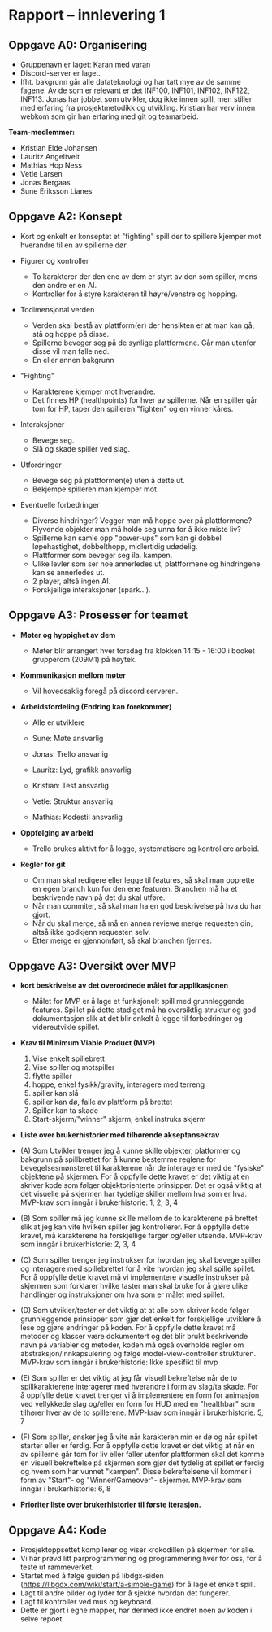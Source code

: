 # Rapport – innlevering 1

## Oppgave A0: Organisering

- Gruppenavn er laget: Karan med varan
- Discord-server er laget.
- Ifht. bakgrunn går alle datateknologi og har tatt mye av de samme fagene. Av de som er relevant er det INF100, INF101, INF102, INF122, INF113. Jonas har jobbet som utvikler, dog ikke innen spill, men stiller med erfaring fra prosjektmetodikk og utvikling. Kristian har verv innen webkom som gir han erfaring med git og teamarbeid.

**Team-medlemmer:**

- Kristian Elde Johansen
- Lauritz Angeltveit
- Mathias Hop Ness
- Vetle Larsen
- Jonas Bergaas
- Sune Eriksson Lianes

## Oppgave A2: Konsept

- Kort og enkelt er konseptet et "fighting" spill der to spillere kjemper mot hverandre til en av spillerne dør.

- Figurer og kontroller

  - To karakterer der den ene av dem er styrt av den som spiller, mens den andre er en AI.
  - Kontroller for å styre karakteren til høyre/venstre og hopping.

- Todimensjonal verden

  - Verden skal bestå av plattform(er) der hensikten er at man kan gå, stå og hoppe på disse.
  - Spillerne beveger seg på de synlige plattformene. Går man utenfor disse vil man falle ned.
  - En eller annen bakgrunn

- "Fighting"

  - Karakterene kjemper mot hverandre.
  - Det finnes HP (healthpoints) for hver av spillerne. Når en spiller går tom for HP, taper den spilleren "fighten" og en vinner kåres.

- Interaksjoner

  - Bevege seg.
  - Slå og skade spiller ved slag.

- Utfordringer

  - Bevege seg på plattformen(e) uten å dette ut.
  - Bekjempe spilleren man kjemper mot.

- Eventuelle forbedringer
  - Diverse hindringer? Vegger man må hoppe over på plattformene? Flyvende objekter man må holde seg unna for å ikke miste liv?
  - Spillerne kan samle opp "power-ups" som kan gi dobbel løpehastighet, dobbelthopp, midlertidig udødelig.
  - Plattformer som beveger seg ila. kampen.
  - Ulike levler som ser noe annerledes ut, plattformene og hindringene kan se annerledes ut.
  - 2 player, altså ingen AI.
  - Forskjellige interaksjoner (spark...).

## Oppgave A3: Prosesser for teamet

- **Møter og hyppighet av dem**

  - Møter blir arrangert hver torsdag fra klokken 14:15 - 16:00 i booket grupperom (209M1) på høytek.

- **Kommunikasjon mellom møter**

  - Vil hovedsaklig foregå på discord serveren.

- **Arbeidsfordeling (Endring kan forekommer)**

  - Alle er utviklere

  - Sune: Møte ansvarlig
  - Jonas: Trello ansvarlig
  - Lauritz: Lyd, grafikk ansvarlig
  - Kristian: Test ansvarlig
  - Vetle: Struktur ansvarlig
  - Mathias: Kodestil ansvarlig

- **Oppfølging av arbeid**

  - Trello brukes aktivt for å logge, systematisere og kontrollere arbeid.

- **Regler for git**
  - Om man skal redigere eller legge til features, så skal man opprette en egen branch kun for den ene featuren. Branchen må ha et beskrivende navn på det du skal utføre.
  - Når man commiter, så skal man ha en god beskrivelse på hva du har gjort.
  - Når du skal merge, så må en annen reviewe merge requesten din, altså ikke godkjenn requesten selv.
  - Etter merge er gjennomført, så skal branchen fjernes.

## Oppgave A3: Oversikt over MVP

- **kort beskrivelse av det overordnede målet for applikasjonen**
  - Målet for MVP er å lage et funksjonelt spill med grunnleggende features. Spillet på dette stadiget må ha oversiktlig struktur og god dokumentasjon slik at det blir enkelt å legge til forbedringer og videreutvikle spillet.
- **Krav til Minimum Viable Product (MVP)**

  1. Vise enkelt spillebrett
  2. Vise spiller og motspiller
  3. flytte spiller
  4. hoppe, enkel fysikk/gravity, interagere med terreng
  5. spiller kan slå
  6. spiller kan dø, falle av plattform på brettet
  7. Spiller kan ta skade
  8. Start-skjerm/"winner" skjerm, enkel instruks skjerm

- **Liste over brukerhistorier med tilhørende akseptansekrav**

- (A) Som Utvikler trenger jeg å kunne skille objekter, platformer og bakgrunn på spillbrettet for å kunne bestemme reglene for bevegelsesmønsteret til karakterene når de interagerer med de "fysiske" objektene på skjermen. For å oppfylle dette kravet er det viktig at en skriver kode som følger objektorienterte prinsipper. Det er også viktig at det visuelle på skjermen har tydelige skiller mellom hva som er hva. MVP-krav som inngår i brukerhistorie: 1, 2, 3, 4

- (B) Som spiller må jeg kunne skille mellom de to karakterene på brettet slik at jeg kan vite hvilken spiller jeg kontrollerer. For å oppfylle dette kravet, må karakterene ha forskjellige farger og/eller utsende. MVP-krav som inngår i brukerhistorie: 2, 3, 4

- (C) Som spiller trenger jeg instrukser for hvordan jeg skal bevege spiller og interagere med spillebrettet for å vite hvordan jeg skal spille spillet. For å oppfylle dette kravet må vi implementere visuelle instrukser på skjermen som forklarer hvilke taster man skal bruke for å gjøre ulike handlinger og instruksjoner om hva som er målet med spillet.

- (D) Som utvikler/tester er det viktig at at alle som skriver kode følger grunnleggende prinsipper som gjør det enkelt for forskjellige utviklere å lese og gjøre endringer på koden. For å oppfylle dette kravet må metoder og klasser være dokumentert og det blir brukt beskrivende navn på variabler og metoder, koden må også overholde regler om abstraksjon/innkapsulering og følge model-view-controller strukturen. MVP-krav som inngår i brukerhistorie: Ikke spesifikt til mvp

- (E) Som spiller er det viktig at jeg får visuell bekreftelse når de to spillkarakterene interagerer med hverandre i form av slag/ta skade. For å oppfylle dette kravet trenger vi å implementere en form for animasjon ved vellykkede slag og/eller en form for HUD med en "healthbar" som tilhører hver av de to spillerene. MVP-krav som inngår i brukerhistorie: 5, 7

- (F) Som spiller, ønsker jeg å vite når karakteren min er dø og når spillet starter eller er ferdig. 
For å oppfylle dette kravet er det viktig at når en av spillerne går tom for liv eller faller utenfor plattformen skal det komme en visuell bekreftelse på skjermen som gjør det tydelig at spillet er ferdig og hvem som har vunnet "kampen". Disse bekreftelsene vil kommer i form av "Start"- og "Winner/Gameover"- skjermer. MVP-krav som inngår i brukerhistorie: 6, 8


- **Prioriter liste over brukerhistorier til første iterasjon.**



## Oppgave A4: Kode
 
* Prosjektoppsettet kompilerer og viser krokodillen på skjermen for alle.
* Vi har prøvd litt parprogrammering og programmering hver for oss, for å teste ut rammeverket. 
* Startet med å følge guiden på libdgx-siden (https://libgdx.com/wiki/start/a-simple-game) for å lage et enkelt spill.
* Lagt til andre bilder og lyder for å sjekke hvordan det fungerer.
* Lagt til kontroller ved mus og keyboard.
* Dette er gjort i egne mapper, har dermed ikke endret noen av koden i selve repoet.
